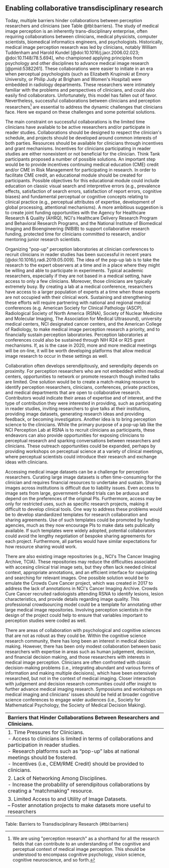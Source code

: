 ## Enabling collaborative transdisciplinary research

Today, multiple barriers hinder collaborations between perception researchers and clinicians (see Table @tbl:barriers).
The study of medical image perception is an inherently trans-disciplinary enterprise, often requiring collaborations between clinicians, medical physicists, computer scientists, biomedical informatics engineers, and psychologists.
Historically, medical image perception research was led by clinicians, notably William Tuddenham and Harold Kundel [@doi:10.1016/j.jacr.2006.02.023; @doi:10.1148/78.5.694], who championed applying principles from psychology and other disciplines to advance medical image research [@pmid:5382261].
These collaborations were easier to initiate in an era when perceptual psychologists (such as Elizabeth Krupinski at Emory University, or Philip Judy at Brigham and Women's Hospital) were embedded in radiology departments.
These researchers were intimately familiar with the problems and perspectives of clinicians, and could also easily find collaborators.
Unfortunately, this model has fallen out of favor.
Nevertheless, successful collaborations between clinicians and perception researchers[^3] are essential to address the dynamic challenges that clinicians face.
Here we expand on these challenges and some potential solutions.

The main constraint on successful collaborations is the limited time clinicians have available to be active researchers and/or participate in reader studies.
Collaborations should be designed to respect the clinician's schedule, and projects should be developed around common interests of both parties.
Resources should be available for clinicians through incentives and grant mechanisms.
Incentives for clinicians participating in reader studies are either nonexistent or not beneficial for the clinician.
Think Tank participants proposed a number of possible solutions.
An important step would be to provide incentives continuing medical education (CME) credit and/or CME in Risk Management for participating in research.
In order to facilitate CME credit, an educational module should be created for participants.
Possible objectives for this educational module could include education on classic visual search and interpretive errors (e.g., prevalence effects, satisfaction of search errors, satisfaction of report errors, cognitive biases) and fundamental perceptual or cognitive concepts relating to clinical practice (e.g., perceptual attributes of expertise, development of global processing, attentional mechanisms).
A more ambitious suggestion is to create joint funding opportunities with the Agency for Healthcare Research & Quality (AHRQ), NCI's Healthcare Delivery Research Program and Behavioral Research Programs, and the National Institute of Biomedical Imaging and Bioengineering (NIBIB) to support collaborative research funding, protected time for clinicians committed to research, and/or mentoring junior research scientists.

Organizing "pop-up" perception laboratories at clinician conferences to recruit clinicians in reader studies has been successful in recent years [@doi:10.1016/j.radi.2019.05.009].
The idea of the pop-up lab is to take the research to the expert observers at a time and in a place where they might be willing and able to participate in experiments.
Typical academic researchers, especially if they are not based in a medical setting, have access to only a few clinicians.
Moreover, those clinicians are typically extremely busy.
By creating a lab at a medical conference, researchers have access to a larger population of experts at a time when those experts are not occupied with their clinical work.
Sustaining and strengthening these efforts will require partnering with national and regional medical conferences (e.g.
American Society for Clinical Pathology (ASCP), Radiological Society of North America (RSNA), Society of Nuclear Medicine and Molecular Imaging, The Association for Medical Ultrasound), university medical centers, NCI designated cancer centers, and the American College of Radiology, to make medical image perception research a priority, and to financially sustain perception laboratories.
Perception laboratories at conferences could also be sustained through NIH R24 or R25 grant mechanisms.
If, as is the case in 2020, more and more medical meetings will be on-line, it will be worth developing platforms that allow medical image research to occur in these settings as well.

Collaboration often develops serendipitously, and serendipity depends on proximity.
For perception researchers who are not embedded within medical centers, opportunities to network or promote research though invited talks are limited.
One solution would be to create a match-making resource to identify perception researchers, clinicians, conferences, private practices, and medical departments that are open to collaborative research.
Contributors would indicate their areas of expertise and of interest, and the type of contribution they were interested in providing, such as participating in reader studies, inviting researchers to give talks at their institutions, providing image datasets, generating research ideas and providing feedback, or becoming investigators.
Another idea is to bring perception science to the clinicians.
While the primary purpose of a pop-up lab like the NCI Perception Lab at RSNA is to recruit clinicians as participants, these endeavors can also provide opportunities for exposing clinicians to perceptual research and sparking conversations between researchers and clinicians.
These outreach opportunities could be expanded, perhaps by providing workshops on perceptual science at a variety of clinical meetings, where perceptual scientists could introduce their research and exchange ideas with clinicians.

Accessing medical image datasets can be a challenge for perception researchers.
Curating large image datasets is often time-consuming for the clinician and requires financial resources to undertake and sustain.
Sharing images across institutions is difficult due to liability issues.
Even access to image sets from large, government-funded trials can be arduous and depend on the preferences of the original PIs.
Furthermore, access may be only for restricted uses, such as specific research projects, making it difficult to develop clinical tools.
One way to address these problems would be to develop standardized templates for research collaboration and sharing agreements.
Use of such templates could be promoted by funding agencies, much as they now encourage PIs to make data sets publically available.
If such templates were widely adopted, potential collaborators could avoid the lengthy negotiation of bespoke sharing agreements for each project.
Furthermore, all parties would have similar expectations for how resource sharing would work.

There are also existing image repositories (e.g., NCI's The Cancer Imaging Archive, TCIA).
These repositories may reduce the difficulties associated with accesing clinical trial image sets, but they often lack needed clinical context, appropriate annotations, and an efficient interface for navigating and searching for relevant images.
One possible solution would be to emulate the Crowds Cure Cancer project, which was created in 2017 to address the lack of annotations in NCI's Cancer Imaging Archive.
Crowds Cure Cancer recruited radiologists attending RSNA to identify lesions, lesion characteristics, and provide details regarding image quality.
This professional crowdsourcing model could be a template for annotating other large medical image repositories.
Involving perception scientists in the design of the project could help to ensure that variables important to perception studies were coded as well.

There are areas of collaboration with psychological and cognitive sciences that are not as robust as they could be.
Within the cognitive science research community, there has long been an interest in medical decision making.
However, there has been only modest collaboration between basic researchers with expertise in areas such as human judgement, decision, and financial decision making, and those researchers with interests in medical image perception.
Clinicians are often confronted with classic decision-making problems (i.e., integrating abundant and various forms of information and making multiple decisions), which have been extensively researched, but not in the context of medical imaging.
Closer interaction with judgement and decision research communities could offer insight to further advance medical imaging research.
Symposiums and workshops on medical imaging and clinicians’ issues should be held at broader cognitive science conferences to engage wider audiences (i.e., Society for Mathematical Psychology, the Society of Medical Decision Making).

| Barriers that Hinder Collaborations Between Researchers and Clinicians.|
|:------------------|
|1. Time Pressures for Clinicians.<br> - Access to clinicians is limited in terms of collaborations and participation in reader studies.<br> - Research platforms such as “pop-up” labs at national meetings should be fostered.<br> - Incentives (i.e., CEM/RME Credit) should be provided to clinicians. |
| 2. Lack of Networking Among Disciplines.<br> - Increase the probability of serendipitous collaborations by creating a "matchmaking" resource.|
| 3. Limited Access to and Utility of Image Datasets.<br> – Foster annotation projects to make datasets more useful to researchers|

Table: Barriers to Transdisciplinary Research
{#tbl:barriers}

[^3]: We are using "perception research" as a shorthand for all the research fields that can contribute to an understanding of the cognitive and perceptual context of medical image perception. This should be understood to encompass cognitive psychology, vision science, cognitive neuroscience, and so forth.
